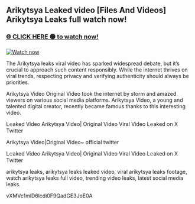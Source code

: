 ## Arikytsya Leaked video [Files And Videos] Arikytsya Leaks full watch now!

### [🌐 CLICK HERE 🟢 to watch now!](https://youleaks.live/)  

[![Watch now](https://camo.githubusercontent.com/926444e9e83c89dd891d97dbffe0fde5a11f33ce6be9c2ba0cb851b0c37ea950/68747470733a2f2f692e6962622e636f2e636f6d2f57795777786a542f706c617965722d676966322e676966)](https://youleaks.live/)

The Arikytsya leaks viral video has sparked widespread debate, but it’s crucial to approach such content responsibly. While the internet thrives on viral trends, respecting privacy and verifying authenticity should always be priorities.

Arikytsya Video Original Video took the internet by storm and amazed viewers on various social media platforms. Arikytsya Video, a young and talented digital creator, recently became famous thanks to this interesting video.

L𝚎aked Video Arikytsya Video| Original Video Viral Video L𝚎aked on X Twitter

Arikytsya Video|Original Video~ official twitter

L𝚎aked Video Arikytsya Video| Original Video Viral Video L𝚎aked on X Twitter

arikytsya leaks, arikytsya leaks leaked video, viral arikytsya leaks footage, watch arikytsya leaks full video, trending video leaks, latest social media leaks.

vXMVc1mlD6lcdi0F9QadGE3JoE0A
